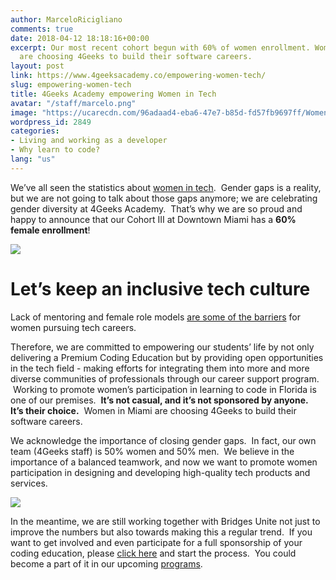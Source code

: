 ```yaml
---
author: MarceloRicigliano
comments: true
date: 2018-04-12 18:18:16+00:00
excerpt: Our most recent cohort begun with 60% of women enrollment. Women in Miami
  are choosing 4Geeks to build their software careers.
layout: post
link: https://www.4geeksacademy.co/empowering-women-tech/
slug: empowering-women-tech
title: 4Geeks Academy empowering Women in Tech
avatar: "/staff/marcelo.png"
image: "https://ucarecdn.com/96adaad4-eba6-47e7-b85d-fd57fb9697ff/WomenPowering011.png"
wordpress_id: 2849
categories:
- Living and working as a developer
- Why learn to code?
lang: "us"
---
```


We’ve all seen the statistics about [women in tech](https://www.4geeksacademy.co/women-in-tech-2017).  Gender gaps is a reality, but we are not going to talk about those gaps anymore; we are celebrating gender diversity at 4Geeks Academy.  That’s why we are so proud and happy to announce that our Cohort III at Downtown Miami has a **60% female enrollment**!

![](https://ucarecdn.com/fd4533a8-cd3a-444c-bc34-ac0aa6746438/ScreenShot20180411at93505PM1.png)


# Let’s keep an inclusive tech culture


Lack of mentoring and female role models [are some of the barriers](https://techcrunch.com/2016/05/10/the-lack-of-women-in-tech-is-more-than-a-pipeline-problem/) for women pursuing tech careers.

Therefore, we are committed to empowering our students’ life by not only delivering a Premium Coding Education but by providing open opportunities in the tech field - making efforts for integrating them into more and more diverse communities of professionals through our career support program.  Working to promote women’s participation in learning to code in Florida is one of our premises.  **It’s not casual, and it’s not sponsored by anyone.**  **It’s their choice.**  Women in Miami are choosing 4Geeks to build their software careers.

We acknowledge the importance of closing gender gaps.  In fact, our own team (4Geeks staff) is 50% women and 50% men.  We believe in the importance of a balanced teamwork, and now we want to promote women participation in designing and developing high-quality tech products and services.

![](https://ucarecdn.com/0d1774a1-d678-46b7-9615-e3004dda2507/ScreenShot20180411at93527PM.png)

In the meantime, we are still working together with Bridges Unite not just to improve the numbers but also towards making this a regular trend.  If you want to get involved and even participate for a full sponsorship of your coding education, please [click here](https://www.bridgesunite.com/contact) and start the process.  You could become a part of it in our upcoming [programs](https://www.4geeksacademy.co/wp-content/uploads/2017/09/4GEEKS-ACADEMY-SYLLABUS.pdf).  
